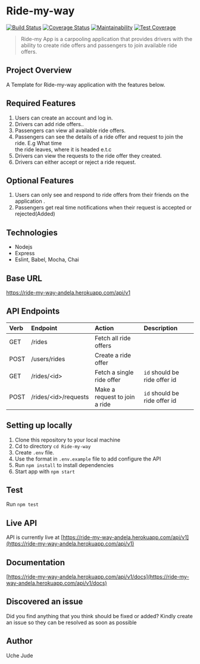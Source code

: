 # Ride-my-way 
[![Build Status](https://travis-ci.org/iamuchejude/Ride-my-way.svg?branch=develop)](https://travis-ci.org/iamuchejude/Ride-my-way)
[![Coverage Status](https://coveralls.io/repos/github/iamuchejude/Ride-my-way/badge.svg?branch=develop)](https://coveralls.io/github/iamuchejude/Ride-my-way?branch=develop)
[![Maintainability](https://api.codeclimate.com/v1/badges/93011290af245f1ba90a/maintainability)](https://codeclimate.com/github/iamuchejude/Ride-my-way/maintainability)
[![Test Coverage](https://api.codeclimate.com/v1/badges/93011290af245f1ba90a/test_coverage)](https://codeclimate.com/github/iamuchejude/Ride-my-way/test_coverage)  

  
> Ride-my App is a carpooling application that provides drivers with the ability to create ride offers and passengers to join available ride offers.

## Project Overview  
A Template for Ride-my-way application with the features below. 

## Required Features
1. Users can create an account and log in.  
2. Drivers can add ride offers..  
3. Passengers can view all available ride offers.  
4. Passengers can see the details of a ride offer and request to join the ride. E.g What time  
the ride leaves, where it is headed e.t.c  
5. Drivers can view the requests to the ride offer they created.  
6. Drivers can either accept or reject a ride request.  

## Optional Features
1. Users can only see and respond to ride offers from their friends on the application .  
2. Passengers get real time notifications when their request is accepted or rejected(Added)  

## Technologies
* Nodejs
* Express
* Eslint, Babel, Mocha, Chai  

## Base URL
https://ride-my-way-andela.herokuapp.com/api/v1

## API Endpoints
| Verb     | Endpoint                  | Action                         | Description                   |
| :------- | :------------------------ | :----------------------------- | :---------------------------- |
| GET      | /rides                    | Fetch all ride offers          |                               |
| POST     | /users/rides              | Create a ride offer            |                               |
| GET      | /rides/\<id>              | Fetch a single ride offer      | `id` should be ride offer id  |
| POST     | /rides/\<id>/requests     | Make a request to join a ride  | `id` should be ride offer id  |

## Setting up locally
1. Clone this repository to your local machine  
2. Cd to directory `cd Ride-my-way`
3. Create `.env` file.
4. Use the format in `.env.example` file to add configure the API
5. Run `npm install` to install dependencies
6. Start app with `npm start`
  
## Test
Run `npm test`

## Live API
API is currently live at [https://ride-my-way-andela.herokuapp.com/api/v1](https://ride-my-way-andela.herokuapp.com/api/v1)

## Documentation
[https://ride-my-way-andela.herokuapp.com/api/v1/docs](https://ride-my-way-andela.herokuapp.com/api/v1/docs)

## Discovered an issue
Did you find anything that you think should be fixed or added? Kindly create an issue so they can be resolved as soon as possible

## Author
Uche Jude
